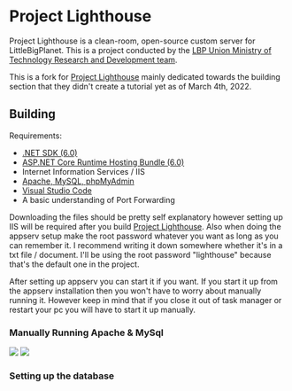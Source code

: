 # Project Lighthouse

Project Lighthouse is a clean-room, open-source custom server for LittleBigPlanet. This is a project conducted by
the [LBP Union Ministry of Technology Research and Development team](https://www.lbpunion.com/technology).

This is a fork for [Project Lighthouse](https://github.com/LBPUnion/ProjectLighthouse) mainly dedicated towards the building section that they didn't create a tutorial yet as of March 4th, 2022.

## Building

Requirements:
- [.NET SDK (6.0)](https://dotnet.microsoft.com/en-us/download/dotnet/6.0)
- [ASP.NET Core Runtime Hosting Bundle (6.0)](https://dotnet.microsoft.com/en-us/download/dotnet/6.0)
- Internet Information Services / IIS
- [Apache, MySQL, phpMyAdmin](http://appserv.org)
- [Visual Studio Code](https://code.visualstudio.com)
- A basic understanding of Port Forwarding

Downloading the files should be pretty self explanatory however setting up IIS will be required after you build [Project Lighthouse](https://github.com/LBPUnion/ProjectLighthouse). Also when doing the appserv setup make the root password whatever you want as long as you can remember it. I recommend writing it down somewhere whether it's in a txt file / document. I'll be using the root password "lighthouse" because that's the default one in the project.

After setting up appserv you can start it if you want. If you start it up from the appserv installation then you won't have to worry about manually running it. However keep in mind that if you close it out of task manager or restart your pc you will have to start it up manually.

### Manually Running Apache & MySql 
![](https://user-images.githubusercontent.com/100881277/156746763-bd4cffec-7bdc-4e76-9b4e-71777da3206a.png)
![](https://user-images.githubusercontent.com/100881277/156747001-3a896355-3521-47e3-b9f9-d9b3bd4616d6.png)

### Setting up the database
